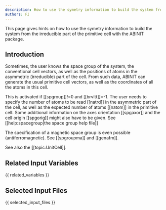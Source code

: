 ```yaml
---
description: How to use the symetry information to build the system from the irreducible part of the primitive cell
authors: FJ
---
```

<!--- This is the source file for this topics. Can be edited. -->

This page gives hints on how to use the symetry information to build the system from the irreducible part of
the primitive cell with the ABINIT package.

## Introduction

Sometimes, the user knows the space group of the system, the conventional cell
vectors, as well as the positions of atoms in the asymmetric (irreducible)
part of the cell. From such data, ABINIT can generate the usual primitive cell
vectors, as well as the coordinates of all the atoms in this cell.

This is activated if [[spgroup]]!=0 and [[brvltt]]=-1. The user needs to
specify the number of atoms to be read [[natrd]] in the asymmetric part of the
cell, as well as the expected number of atoms [[natom]] in the primitive cell.
Some additional information on the axes orientation [[spgaxor]] and the cell
origin [[spgorig]] might also have to be given. 
See [[help:spacegroup|the space group help file]]

The specification of a magnetic space group is even possible
(antiferromagnetic). See [[spgroupma]] and [[genafm]].

See also the [[topic:UnitCell]].


## Related Input Variables

{{ related_variables }}

## Selected Input Files

{{ selected_input_files }}

